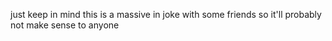 just keep in mind this is a massive in joke with some friends so it'll probably not make sense to anyone
